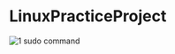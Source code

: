 # LinuxPracticeProject

![1  sudo command](https://github.com/ovrstnd/LinuxPracticeProject/assets/140249539/dcf08cd5-e9f2-4cf9-a7c1-7441011fe683)

